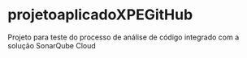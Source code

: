 # projetoaplicadoXPEGitHub
Projeto para teste do processo de análise de código integrado com a solução SonarQube Cloud
